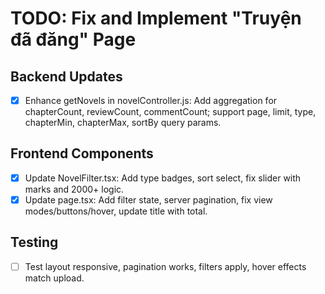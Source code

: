 # TODO: Fix and Implement "Truyện đã đăng" Page

## Backend Updates
- [x] Enhance getNovels in novelController.js: Add aggregation for chapterCount, reviewCount, commentCount; support page, limit, type, chapterMin, chapterMax, sortBy query params.

## Frontend Components
- [x] Update NovelFilter.tsx: Add type badges, sort select, fix slider with marks and 2000+ logic.
- [x] Update page.tsx: Add filter state, server pagination, fix view modes/buttons/hover, update title with total.

## Testing
- [ ] Test layout responsive, pagination works, filters apply, hover effects match upload.
